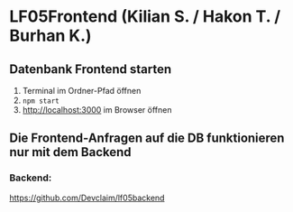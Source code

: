 # LF05Frontend (Kilian S. / Hakon T. / Burhan K.)

## Datenbank Frontend starten

1. Terminal im Ordner-Pfad öffnen
2.  `npm start`
3. [http://localhost:3000](http://localhost:3000) im Browser öffnen

## Die Frontend-Anfragen auf die DB funktionieren nur mit dem Backend

### Backend:
https://github.com/Devclaim/lf05backend
